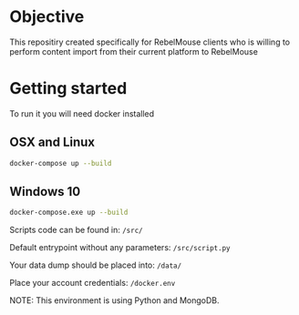 # Objective

This repositiry created specifically for RebelMouse clients who is willing to perform content import from their current platform to RebelMouse



# Getting started
To run it you will need docker installed
## OSX and Linux

```bash
docker-compose up --build
```

## Windows 10

```bash
docker-compose.exe up --build
```
Scripts code can be found in: `/src/`

Default entrypoint without any parameters: `/src/script.py`

Your data dump should be placed into: `/data/`

Place your account credentials: `/docker.env`

NOTE: This environment is using Python and MongoDB.
